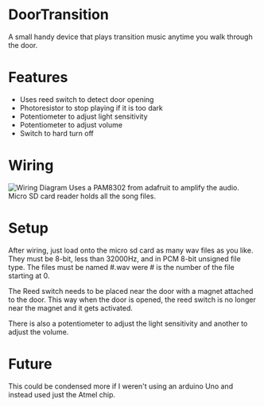 # DoorTransition
A small handy device that plays transition music anytime you walk through the door.
# Features
* Uses reed switch to detect door opening
* Photoresistor to stop playing if it is too dark
* Potentiometer to adjust light sensitivity
* Potentiometer to adjust volume
* Switch to hard turn off
# Wiring
![Wiring Diagram](https://i.imgur.com/tuCnKeq.png)
Uses a PAM8302 from adafruit to amplify the audio.
Micro SD card reader holds all the song files.
# Setup
After wiring, just load onto the micro sd card as many wav files as you like. They must be 8-bit, less than 32000Hz, and in PCM 8-bit unsigned file type. The files must be named #.wav were # is the number of the file starting at 0.

The Reed switch needs to be placed near the door with a magnet attached to the door. This way when the door is opened, the reed switch is no longer near the magnet and it gets activated.

There is also a potentiometer to adjust the light sensitivity and another to adjust the volume.
# Future
This could be condensed more if I weren't using an arduino Uno and instead used just the Atmel chip.
